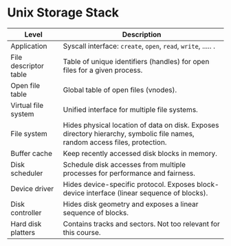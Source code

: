 # Unix Storage Stack

|Level|Description|
|-|-|
|Application|Syscall interface: ``create``, ``open``, ``read``, ``write``, ..... .|
|File descriptor table|Table of unique identifiers (handles) for open files for a given process.|
|Open file table|Global table of open files (vnodes).|
|Virtual file system|Unified interface for multiple file systems.|
|File system|Hides physical location of data on disk. Exposes directory hierarchy, symbolic file names, random access files, protection.|
|Buffer cache|Keep recently accessed disk blocks in memory.|
|Disk scheduler|Schedule disk accesses from multiple processes for performance and fairness.|
|Device driver|Hides device-specific protocol. Exposes block-device interface (linear sequence of blocks).|
|Disk controller|Hides disk geometry and exposes a linear sequence of blocks.|
|Hard disk platters|Contains tracks and sectors. Not too relevant for this course.|
